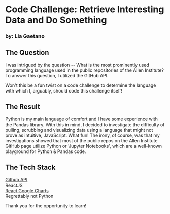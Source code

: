 # Code Challenge: Retrieve Interesting Data and Do Something 
### by: Lia Gaetano

## The Question  
I was intrigued by the question -- What is the most prominently used programming language used in the public repositories of the Allen Institute? To answer this question, I utilized the GitHub API.  

Won't this be a fun twist on a code challenge to determine the language with which I, arguably, should code this challenge itself!  

## The Result  
Python is my main language of comfort and I have some experience with the Pandas library. With this in mind, I decided to investigate the difficulty of pulling, scrubbing and visualizing data using a language that might not prove as intuitive, JavaScript. What fun! The irony, of course, was that my investigations showed that most of the public repos on the Allen Institute GitHub page utilize Python or 'Jupyter Notebooks', which are a well-known playground for Python & Pandas code. 

## The Tech Stack  
[Github API](https://docs.github.com/en/rest)  
ReactJS      
[React Google Charts](https://www.react-google-charts.com/)    
Regrettably not Python  

Thank you for the opportunity to learn! 

